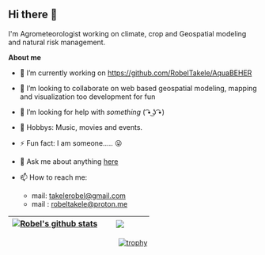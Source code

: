 ## Hi there 👋

I'm Agrometeorologist working on climate, crop and Geospatial modeling and natural risk management.

**About me**

- 🔭 I’m currently working on https://github.com/RobelTakele/AquaBEHER
- 👯 I’m looking to collaborate on web based geospatial modeling, mapping and visualization too development for fun
- 🤔 I’m looking for help with *something* ( ͡• ͜ʖ ͡•)
- 🎨 Hobbys: Music, movies and events.
- ⚡ Fun fact: I am someone..... 😜
- 💬 Ask me about anything [here]((https://github.com/RobelTakele/RobelTakele/issues))

- 📫 How to reach me:
     - mail: takelerobel@gmail.com
     - mail : robeltakele@proton.me


<div align="center">

| <a href="https://github.com/RobelTakele/AquaBEHER"><img align="center" src="https://github-readme-stats.vercel.app/api?username=RobelTakele&show_icons=true&rank_icon=github&include_all_commits=true&theme=transparent&hide_border=true" alt="Robel's github stats" /></a>  | &nbsp;&nbsp;&nbsp;&nbsp; <a href="https://github.com/RobelTakele/AquaBEHER"><img align="center" src="https://github-readme-stats.vercel.app/api/top-langs/?username=RobelTakele&layout=compact&theme=transparent&hide_border=true" /></a> &nbsp;&nbsp;&nbsp;&nbsp; &nbsp;&nbsp;&nbsp;&nbsp;|
| ------------- | ------------- |

[![trophy](https://github-profile-trophy.vercel.app/?username=RobelTakele&theme=flat&row=1&column=8&margin-w=15&title=-Reviews)](https://github.com/RobelTakele)

</div>

